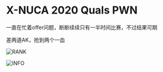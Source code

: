 # X-NUCA 2020 Quals PWN

一直在忙着offer问题，断断续续只有一半时间比赛，不过结果可期

差两道AK，抢到两个一血

![RANK](https://upload-images.jianshu.io/upload_images/7434375-e69c57702bebc57d.png?imageMogr2/auto-orient/strip%7CimageView2/2/w/1240)

![INFO](https://upload-images.jianshu.io/upload_images/7434375-66530a7e18be5d34.png?imageMogr2/auto-orient/strip%7CimageView2/2/w/1240)
